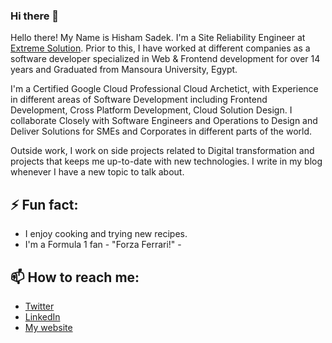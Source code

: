 ### Hi there 👋

Hello there! My Name is Hisham Sadek. I'm a Site Reliability Engineer at [Extreme Solution](https://extremesolution.com). Prior to this, I have worked at different companies as a software developer specialized in Web & Frontend development for over 14 years and Graduated from Mansoura University, Egypt.

I'm a Certified Google Cloud Professional Cloud Archetict, with Experience in different areas of Software Development including Frontend Development, Cross Platform Development, Cloud Solution Design. I collaborate Closely with Software Engineers and Operations to Design and Deliver Solutions for SMEs and Corporates in different parts of the world.

Outside work, I work on side projects related to Digital transformation and projects that keeps me up-to-date with new technologies. I write in my blog whenever I have a new topic to talk about.

## ⚡ Fun fact:
* I enjoy cooking and trying new recipes.
* I'm a Formula 1 fan - "Forza Ferrari!" -


## 📫 How to reach me:
- [Twitter](https://twitter.com/SadekHM) 
- [LinkedIn](https://eg.linkedin.com/in/sadekhm/) 
- [My website](https://hisham.dev) 

<!--
**sadekhm/sadekhm** is a ✨ _special_ ✨ repository because its `README.md` (this file) appears on your GitHub profile.

Here are some ideas to get you started:

- 🔭 I’m currently working on ...
- 🌱 I’m currently learning ...
- 👯 I’m looking to collaborate on ...
- 🤔 I’m looking for help with ...
- 💬 Ask me about ...
- 📫 How to reach me: ...
- 😄 Pronouns: ...
- ⚡ Fun fact: ...
-->
